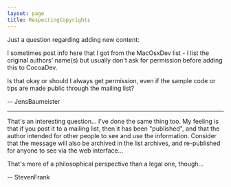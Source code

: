 ```yaml
---
layout: page
title: RespectingCopyrights
---
```




Just a question regarding adding new content:

I sometimes post info here that I got from the MacOsxDev list - I list the original authors' name(s) but usually don't ask for permission before adding this to CocoaDev. 

Is that okay or should I always get permission, even if the sample code or tips are made public through the mailing list?

-- JensBaumeister

----

That's an interesting question...  I've done the same thing too.  My feeling is that if you post it to a mailing list, then it has been "published", and that the author intended for other people to see and use the information.  Consider that the message will also be archived in the list archives, and re-published for anyone to see via the web interface...  

That's more of a philosophical perspective than a legal one, though...

-- StevenFrank

